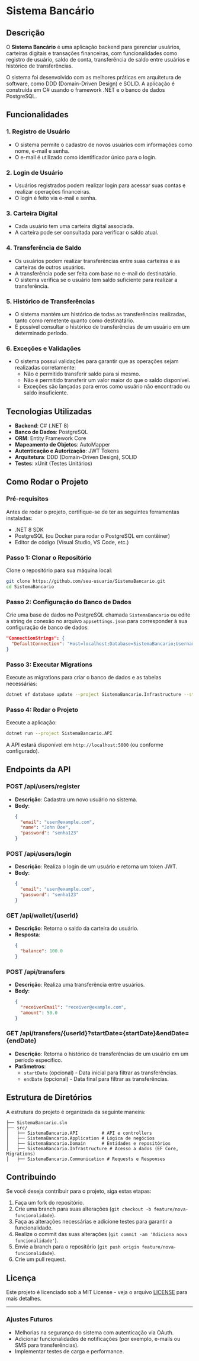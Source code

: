 
# Sistema Bancário

## Descrição

O **Sistema Bancário** é uma aplicação backend para gerenciar usuários, carteiras digitais e transações financeiras, com funcionalidades como registro de usuário, saldo de conta, transferência de saldo entre usuários e histórico de transferências.

O sistema foi desenvolvido com as melhores práticas em arquitetura de software, como DDD (Domain-Driven Design) e SOLID. A aplicação é construída em C# usando o framework .NET e o banco de dados PostgreSQL.

## Funcionalidades

### 1. **Registro de Usuário**

- O sistema permite o cadastro de novos usuários com informações como nome, e-mail e senha.
- O e-mail é utilizado como identificador único para o login.

### 2. **Login de Usuário**

- Usuários registrados podem realizar login para acessar suas contas e realizar operações financeiras.
- O login é feito via e-mail e senha.

### 3. **Carteira Digital**

- Cada usuário tem uma carteira digital associada.
- A carteira pode ser consultada para verificar o saldo atual.

### 4. **Transferência de Saldo**

- Os usuários podem realizar transferências entre suas carteiras e as carteiras de outros usuários.
- A transferência pode ser feita com base no e-mail do destinatário.
- O sistema verifica se o usuário tem saldo suficiente para realizar a transferência.

### 5. **Histórico de Transferências**

- O sistema mantém um histórico de todas as transferências realizadas, tanto como remetente quanto como destinatário.
- É possível consultar o histórico de transferências de um usuário em um determinado período.

### 6. **Exceções e Validações**

- O sistema possui validações para garantir que as operações sejam realizadas corretamente:
  - Não é permitido transferir saldo para si mesmo.
  - Não é permitido transferir um valor maior do que o saldo disponível.
  - Exceções são lançadas para erros como usuário não encontrado ou saldo insuficiente.

## Tecnologias Utilizadas

- **Backend**: C# (.NET 8)
- **Banco de Dados**: PostgreSQL
- **ORM**: Entity Framework Core
- **Mapeamento de Objetos**: AutoMapper
- **Autenticação e Autorização**: JWT Tokens
- **Arquitetura**: DDD (Domain-Driven Design), SOLID
- **Testes**: xUnit (Testes Unitários)

## Como Rodar o Projeto

### Pré-requisitos

Antes de rodar o projeto, certifique-se de ter as seguintes ferramentas instaladas:

- .NET 8 SDK
- PostgreSQL (ou Docker para rodar o PostgreSQL em contêiner)
- Editor de código (Visual Studio, VS Code, etc.)

### Passo 1: Clonar o Repositório

Clone o repositório para sua máquina local:

```bash
git clone https://github.com/seu-usuario/SistemaBancario.git
cd SistemaBancario
```

### Passo 2: Configuração do Banco de Dados

Crie uma base de dados no PostgreSQL chamada `SistemaBancario` ou edite a string de conexão no arquivo `appsettings.json` para corresponder à sua configuração de banco de dados:

```json
"ConnectionStrings": {
  "DefaultConnection": "Host=localhost;Database=SistemaBancario;Username=seu_usuario;Password=sua_senha"
}
```

### Passo 3: Executar Migrations

Execute as migrations para criar o banco de dados e as tabelas necessárias:

```bash
dotnet ef database update --project SistemaBancario.Infrastructure --startup-project SistemaBancario.API
```

### Passo 4: Rodar o Projeto

Execute a aplicação:

```bash
dotnet run --project SistemaBancario.API
```

A API estará disponível em `http://localhost:5000` (ou conforme configurado).

## Endpoints da API

### **POST /api/users/register**

- **Descrição**: Cadastra um novo usuário no sistema.
- **Body**:
  ```json
  {
    "email": "user@example.com",
    "name": "John Doe",
    "password": "senha123"
  }
  ```
  
### **POST /api/users/login**

- **Descrição**: Realiza o login de um usuário e retorna um token JWT.
- **Body**:
  ```json
  {
    "email": "user@example.com",
    "password": "senha123"
  }
  ```

### **GET /api/wallet/{userId}**

- **Descrição**: Retorna o saldo da carteira do usuário.
- **Resposta**:
  ```json
  {
    "balance": 100.0
  }
  ```

### **POST /api/transfers**

- **Descrição**: Realiza uma transferência entre usuários.
- **Body**:
  ```json
  {
    "receiverEmail": "receiver@example.com",
    "amount": 50.0
  }
  ```

### **GET /api/transfers/{userId}?startDate={startDate}&endDate={endDate}**

- **Descrição**: Retorna o histórico de transferências de um usuário em um período específico.
- **Parâmetros**:
  - `startDate` (opcional) - Data inicial para filtrar as transferências.
  - `endDate` (opcional) - Data final para filtrar as transferências.

## Estrutura de Diretórios

A estrutura do projeto é organizada da seguinte maneira:

```
├── SistemaBancario.sln
├── src/
│   ├── SistemaBancario.API         # API e controllers
│   ├── SistemaBancario.Application # Lógica de negócios
│   ├── SistemaBancario.Domain      # Entidades e repositórios
│   ├── SistemaBancario.Infrastructure # Acesso a dados (EF Core, Migrations)
│   ├── SistemaBancario.Communication # Requests e Responses
```

## Contribuindo

Se você deseja contribuir para o projeto, siga estas etapas:

1. Faça um fork do repositório.
2. Crie uma branch para suas alterações (`git checkout -b feature/nova-funcionalidade`).
3. Faça as alterações necessárias e adicione testes para garantir a funcionalidade.
4. Realize o commit das suas alterações (`git commit -am 'Adiciona nova funcionalidade'`).
5. Envie a branch para o repositório (`git push origin feature/nova-funcionalidade`).
6. Crie um pull request.

## Licença

Este projeto é licenciado sob a MIT License - veja o arquivo [LICENSE](LICENSE) para mais detalhes.

---

### Ajustes Futuros

- Melhorias na segurança do sistema com autenticação via OAuth.
- Adicionar funcionalidades de notificações (por exemplo, e-mails ou SMS para transferências).
- Implementar testes de carga e performance.
